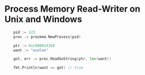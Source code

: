 # Process Memory Read-Writer on Unix and Windows


```go
    pid := 123
    proc := procmem.NewProcess(pid)

    ptr := 0xc000014350
    want := "avelex"

    got, err := proc.ReadGoString(ptr, len(want))

    fmt.Println(want == got) // true

```